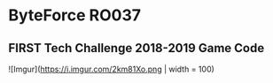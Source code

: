 # ByteForce RO037 
## FIRST Tech Challenge 2018-2019 Game Code
![Imgur](https://i.imgur.com/2km81Xo.png | width = 100)
